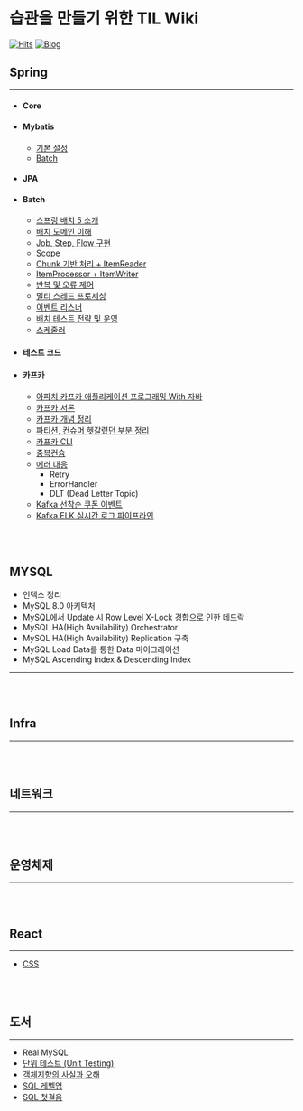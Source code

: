 # 습관을 만들기 위한 TIL Wiki

[![Hits](https://hits.seeyoufarm.com/api/count/incr/badge.svg?url=https%3A%2F%2Fgithub.com%2FKMGeon%2FTIL&count_bg=%2379C83D&title_bg=%23555555&icon=&icon_color=%23E7E7E7&title=hits&edge_flat=false)](https://hits.seeyoufarm.com)
[![Blog](https://img.shields.io/badge/Blog-geon_km.velog.io-green.svg)](https://velog.io/@geon_km)




## Spring

---
- #### Core

- #### Mybatis
  - [기본 설정]()
  - [Batch]()

- #### JPA


- #### Batch
  - [스프링 배치 5 소개](/Spring/Batch/1.스프링배치.md)
  - [배치 도메인 이해](/Spring/Batch/2.배치도메인이해.md)
  - [Job, Step, Flow 구현](/Spring/Batch/3.Job,Step,Flow.md)
  - [Scope](/Spring/Batch/4.Scope.md)
  - [Chunk 기반 처리 + ItemReader](/Spring/Batch/5.Chunk.md)
  - [ItemProcessor + ItemWriter](/Spring/Batch/6.ProcessorWriter.md)
  - [반복 및 오류 제어]()
  - [멀티 스레드 프로세싱]()
  - [이벤트 리스너]()
  - [배치 테스트 전략 및 운영]()
  - [스케줄러]()



- #### 테스트 코드


- #### 카프카
  - [아파치 카프카 애플리케이션 프로그래밍 With 자바]()
  - [카프카 서론](/kafka/카프카_서론.md)
  - [카프카 개념 정리]()
  - [파티션, 컨슈머 헷갈렸던 부분 정리]()
  - [카프카 CLI]()
  - [중복컨슘]()
  - [에러 대응]()
    - Retry
    - ErrorHandler
    - DLT (Dead Letter Topic)
  - [Kafka 선착순 쿠폰 이벤트]()
  - [Kafka ELK 실시간 로그 파이프라인]()

<br/><br/>

## MYSQL 

- 인덱스 정리
- MySQL 8.0 아키텍처
- MySQL에서 Update 시 Row Level X-Lock 경합으로 인한 데드락
- MySQL HA(High Availability) Orchestrator
- MySQL HA(High Availability) Replication 구축
- MySQL Load Data를 통한 Data 마이그레이션
- MySQL Ascending Index & Descending Index

---

<br/><br/>


## Infra

---


<br/><br/>


## 네트워크 

---

<br/><br/>

## 운영체제 

---

<br/><br/>

## React

---

- [CSS](css/Readme.md)

<br/><br/>

## 도서

---

- Real MySQL
- [단위 테스트 (Unit Testing)](https://velog.io/@geon_km/%EB%8B%A8%EC%9C%84-%ED%85%8C%EC%8A%A4%ED%8A%B8-Unit-Testing-%EC%B1%85-%EB%A6%AC%EB%B7%B0-sboe6ukm)
- [객체지향의 사실과 오해](https://velog.io/@geon_km/%EA%B0%9D%EC%B2%B4%EC%A7%80%ED%96%A5%EC%9D%98-%EC%82%AC%EC%8B%A4%EA%B3%BC-%EC%98%A4%ED%95%B4-%EB%A6%AC%EB%B7%B0)
- [SQL 레벨업](/book/SQL%20레벨업)
- [SQL 첫걸음](/book/SQL첫걸음)
